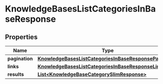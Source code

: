 

# KnowledgeBasesListCategoriesInBaseResponse


## Properties

| Name | Type | Description | Notes |
|------------ | ------------- | ------------- | -------------|
|**pagination** | [**KnowledgeBasesListCategoriesInBaseResponsePagination**](KnowledgeBasesListCategoriesInBaseResponsePagination.md) |  |  [optional] |
|**links** | [**KnowledgeBasesListCategoriesInBaseResponseLinks**](KnowledgeBasesListCategoriesInBaseResponseLinks.md) |  |  [optional] |
|**results** | [**List&lt;KnowledgeBaseCategorySlimResponse&gt;**](KnowledgeBaseCategorySlimResponse.md) |  |  [optional] |



